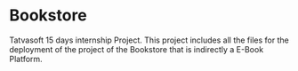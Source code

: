 # Bookstore

Tatvasoft 15 days internship Project.
This project includes all the files for the deployment of the project of the Bookstore that is indirectly a E-Book Platform.
